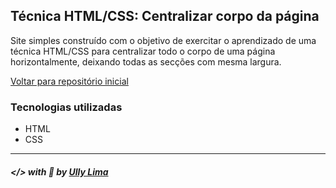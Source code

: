 <h2>
    Técnica HTML/CSS: Centralizar corpo da página
</h2>

Site simples construído com o objetivo de exercitar o aprendizado de uma técnica HTML/CSS para centralizar todo o corpo de uma página horizontalmente, deixando todas as secções com mesma largura.

[Voltar para repositório inicial](https://github.com/ullyolima/frontend-push-ups)

### Tecnologias utilizadas

- HTML
- CSS

---

##### </> with :black_heart: by [Ully Lima](https://github.com/ullyolima)
